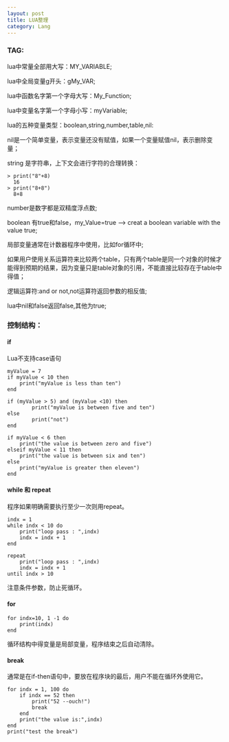 ```yaml
---
layout: post
title: LUA整理
category: Lang
---
```


### TAG:

lua中常量全部用大写：MY_VARIABLE;

lua中全局变量g开头：gMy_VAR;

lua中函数名字第一个字母大写：My_Function;

lua中变量名字第一个字母小写：myVariable;

lua的五种变量类型：boolean,string,number,table,nil:

nil是一个简单变量，表示变量还没有赋值，如果一个变量赋值nil，表示删除变量；

string 是字符串，上下文会进行字符的合理转换：

	> print("8"+8)
 	  16
	> print("8+8")
      8+8

number是数字都是双精度浮点数;

boolean 有true和false，my_Value=true --> creat a boolean variable with the value true;

局部变量通常在计数器程序中使用，比如for循环中;

如果用户使用关系运算符来比较两个table，只有两个table是同一个对象的时候才能得到预期的结果，因为变量只是table对象的引用，不能直接比较存在于table中得值；

逻辑运算符:and or not,not运算符返回参数的相反值;

lua中nil和false返回false,其他为true;

### 控制结构：

#### if
Lua不支持case语句

	myValue = 7
	if myValue < 10 then
	    print("myValue is less than ten")
	end

	if (myValue > 5) and (myValue <10) then
		    print("myValue is between five and ten")
	else
		    print("not")
	end

	if myValue < 6 then
		print("the value is between zero and five")
	elseif myValue < 11 then
		print("the value is between six and ten")
	else
		print("myValue is greater then eleven")
	end

#### while 和 repeat

程序如果明确需要执行至少一次则用repeat。

	indx = 1
	while indx < 10 do
		print("loop pass : ",indx)
		indx = indx + 1
	end 

	repeat
		print("loop pass : ",indx)
		indx = indx + 1
	until indx > 10

注意条件参数，防止死循环。

#### for

	for indx=10, 1 -1 do
		print(indx)
	end

循环结构中得变量是局部变量，程序结束之后自动清除。

#### break

通常是在if-then语句中，要放在程序块的最后，用户不能在循环外使用它。

	for indx = 1, 100 do
		if indx == 52 then
			print("52 --ouch!")
			break
		end
		print("the value is:",indx)
	end
	print("test the break")

